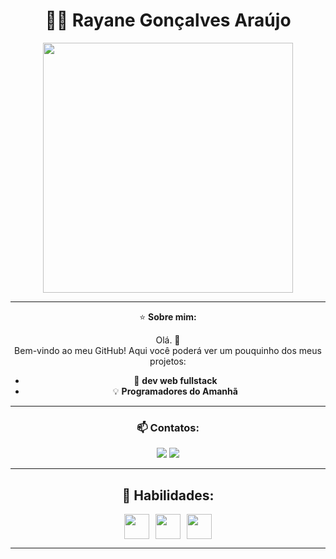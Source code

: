 <div align="center">
  
# 👩‍💻 Rayane Gonçalves Araújo

<img src="https://user-images.githubusercontent.com/placeholder-image.png" width="400" />

---

⭐ **Sobre mim:**

Olá. 👋  
Bem-vindo ao meu GitHub! Aqui você poderá ver um pouquinho dos meus projetos:

- 🚀 **dev web fullstack**  
- 💡 **Programadores do Amanhã**

---

### 📫 Contatos:

<a href="rayanegoncalves796@gmail.com"><img src="https://img.shields.io/badge/Gmail-D14836?style=for-the-badge&logo=gmail&logoColor=white"></a>
<a href="www.linkedin.com/in/rayane-goncalves-araujo"><img src="https://img.shields.io/badge/LinkedIn-0077B5?style=for-the-badge&logo=linkedin&logoColor=white"></a>

---

## 🚀 Habilidades:

<div style="display: flex; justify-content: center; align-items: center; gap: 10px;">
  
<img src="https://cdn.jsdelivr.net/gh/devicons/devicon/icons/html5/html5-original.svg" width="40" />
<img src="https://cdn.jsdelivr.net/gh/devicons/devicon/icons/css3/css3-original.svg" width="40" />
<img src="https://cdn.jsdelivr.net/gh/devicons/devicon/icons/javascript/javascript-original.svg" width="40" />

</div>

---

</div>
